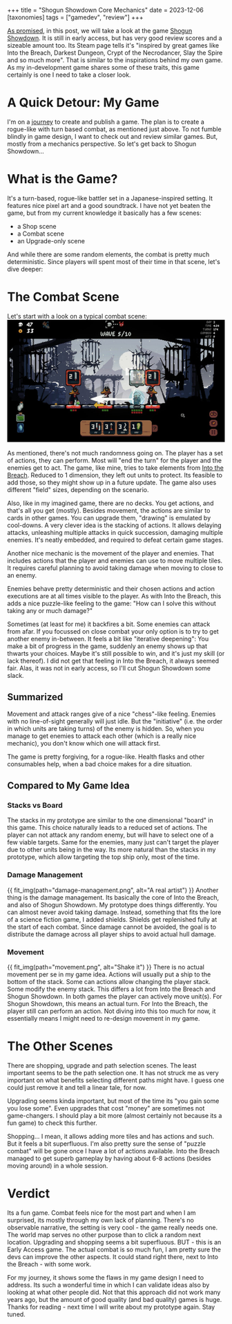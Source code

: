 +++
title = "Shogun Showdown Core Mechanics"
date = 2023-12-06
[taxonomies]
tags = ["gamedev", "review"]
+++

[As promised](@unnamed-game/index.md), in this post, we will take a look at the game [Shogun Showdown](https://store.steampowered.com/app/2084000/Shogun_Showdown/). It is still in early access, but has very good review scores and a sizeable amount too.
Its Steam page tells it's "inspired by great games like Into the Breach, Darkest Dungeon, Crypt of the Necrodancer, Slay the Spire and so much more". That is similar to the inspirations behind my own game. As my in-development game shares some of these traits, this game certainly is one I need to take a closer look.

# A Quick Detour: My Game
I'm on a [journey](@unamed-game/index.md) to create and publish a game. The plan is to create a rogue-like with turn based combat, as mentioned just above. To not fumble blindly in game design, I want to check out and review similar games. But, mostly from a mechanics perspective. So let's get back to Shogun Showdown...

# What is the Game?
It's a turn-based, rogue-like battler set in a Japanese-inspired setting. It features nice pixel art and a good soundtrack. I have not yet beaten the game, but from my current knowledge it basically has a few scenes:
* a Shop scene
* a Combat scene
* an Upgrade-only scene

And while there are some random elements, the combat is pretty much deterministic. Since players will spent most of their time in that scene, let's dive deeper:

# The Combat Scene
Let's start with a look on a typical combat scene:
![Combat](combat_screen.jpg)

As mentioned, there's not much randomness going on. The player has a set of actions, they can perform. Most will "end the turn" for the player and the enemies get to act. The game, like mine, tries to take elements from [Into the Breach](https://store.steampowered.com/app/590380/Into_the_Breach/). Reduced to 1 dimension, they left out units to protect. Its feasible to add those, so they might show up in a future update. The game also uses different "field" sizes, depending on the scenario.

Also, like in my imagined game, there are no decks. You get actions, and that's all you get (mostly). Besides movement, the actions are similar to cards in other games. You can upgrade them, "drawing" is emulated by cool-downs. A very clever idea is the stacking of actions. It allows delaying attacks, unleashing multiple attacks in quick succession, damaging multiple enemies. It's neatly embedded, and required to defeat certain game stages.

Another nice mechanic is the movement of the player and enemies. That includes actions that the player and enemies can use to move multiple tiles. It requires careful planning to avoid taking damage when moving to close to an enemy.

Enemies behave pretty deterministic and their chosen actions and action executions are at all times visible to the player. As with Into the Breach, this adds a nice puzzle-like feeling to the game: "How can I solve this without taking any or much damage?"

Sometimes (at least for me) it backfires a bit. Some enemies can attack from afar. If you focussed on close combat your only option is to try to get another enemy in-between. It feels a bit like "iterative deepening": You make a bit of progress in the game, suddenly an enemy shows up that thwarts your choices. Maybe it's still possible to win, and it's just my skill (or lack thereof). I did not get that feeling in Into the Breach, it always seemed fair. Alas, it was not in early access, so I'll cut Shogun Showdown some slack.

## Summarized
Movement and attack ranges give of a nice "chess"-like feeling. Enemies with no line-of-sight generally will just idle. But the "initiative" (i.e. the order in which units are taking turns) of the enemy is hidden. So, when you manage to get enemies to attack each other (which is a really nice mechanic), you don't know which one will attack first.

The game is pretty forgiving, for a rogue-like. Health flasks and other consumables help, when a bad choice makes for a dire situation. 

## Compared to My Game Idea
### Stacks vs Board
The stacks in my prototype are similar to the one dimensional "board" in this game. This choice naturally leads to a reduced set of actions. The player can not attack any random enemy, but will have to select one of a few viable targets. Same for the enemies, many just can't target the player due to other units being in the way. Its more natural than the stacks in my prototype, which allow targeting the top ship only, most of the time.

### Damage Management
{{ fit_img(path="damage-management.png", alt="A real artist") }}
Another thing is the damage management. Its basically the core of Into the Breach, and also of Shogun Showdown. My prototype does things differently. You can almost never avoid taking damage. Instead, something that fits the lore of a science fiction game, I added shields. Shields get replenished fully at the start of each combat. Since damage cannot be avoided, the goal is to distribute the damage across all player ships to avoid actual hull damage.

### Movement
{{ fit_img(path="movement.png", alt="Shake it") }}
There is no actual movement per se in my game idea. Actions will usually put a ship to the bottom of the stack. Some can actions allow changing the player stack. Some modify the enemy stack. This differs a lot from Into the Breach and Shogun Showdown. In both games the player can actively move unit(s). For Shogun Showdown, this means an actual turn. For Into the Breach, the player still can perform an action. Not diving into this too much for now, it essentially means I might need to re-design movement in my game.

# The Other Scenes
There are shopping, upgrade and path selection scenes. The least important seems to be the path selection one. It has not struck me as very important on what benefits selecting different paths might have. I guess one could just remove it and tell a linear tale, for now.

Upgrading seems kinda important, but most of the time its "you gain some you lose some". Even upgrades that cost "money" are sometimes not game-changers. I should play a bit more (almost certainly not because its a fun game) to check this further.

Shopping... I mean, it allows adding more tiles and has actions and such. But it feels a bit superfluous. I'm also pretty sure the sense of "puzzle combat" will be gone once I have a lot of actions available. Into the Breach managed to get superb gameplay by having about 6-8 actions (besides moving around) in a whole session.

# Verdict
Its a fun game. Combat feels nice for the most part and when I am surprised, its mostly through my own lack of planning. There's no observable narrative, the setting is very cool - the game really needs one. The world map serves no other purpose than to click a random next location. Upgrading and shopping seems a bit superfluous. BUT - this is an Early Access game. The actual combat is so much fun, I am pretty sure the devs can improve the other aspects. It could stand right there, next to Into the Breach - with some work.

For my journey, it shows some the flaws in my game design I need to address. Its such a wonderful time in which I can validate ideas also by looking at what other people did. Not that this approach did not work many years ago, but the amount of good quality (and bad quality) games is huge. Thanks for reading - next time I will write about my prototype again. Stay tuned.
